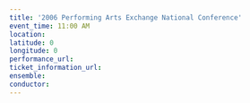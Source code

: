 ```yaml
---
title: '2006 Performing Arts Exchange National Conference'
event_time: 11:00 AM
location:
latitude: 0
longitude: 0
performance_url:
ticket_information_url:
ensemble:
conductor:
---
```

